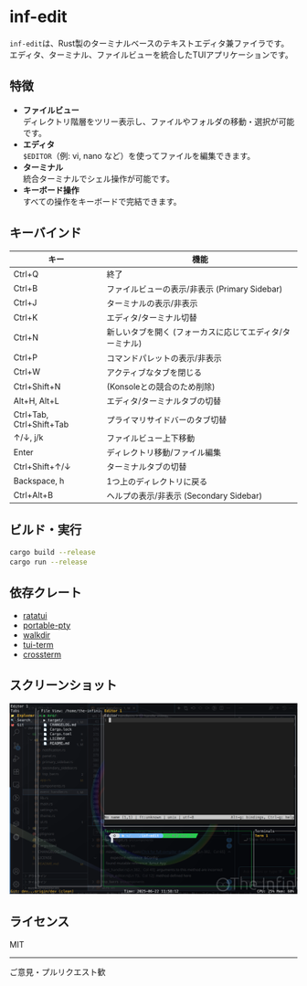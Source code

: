# inf-edit

`inf-edit`は、Rust製のターミナルベースのテキストエディタ兼ファイラです。  
エディタ、ターミナル、ファイルビューを統合したTUIアプリケーションです。

## 特徴

- **ファイルビュー**  
  ディレクトリ階層をツリー表示し、ファイルやフォルダの移動・選択が可能です。
- **エディタ**  
  `$EDITOR`（例: vi, nano など）を使ってファイルを編集できます。
- **ターミナル**  
  統合ターミナルでシェル操作が可能です。
- **キーボード操作**  
  すべての操作をキーボードで完結できます。

## キーバインド

| キー             | 機能                       |
|------------------|----------------------------|
| Ctrl+Q           | 終了                       |
| Ctrl+B           | ファイルビューの表示/非表示 (Primary Sidebar) |
| Ctrl+J           | ターミナルの表示/非表示     |
| Ctrl+K           | エディタ/ターミナル切替     |
| Ctrl+N           | 新しいタブを開く (フォーカスに応じてエディタ/ターミナル) |
| Ctrl+P           | コマンドパレットの表示/非表示 |
| Ctrl+W           | アクティブなタブを閉じる    |
| Ctrl+Shift+N     | (Konsoleとの競合のため削除) |
| Alt+H, Alt+L     | エディタ/ターミナルタブの切替 |
| Ctrl+Tab, Ctrl+Shift+Tab | プライマリサイドバーのタブ切替 |
| ↑/↓, j/k         | ファイルビュー上下移動      |
| Enter            | ディレクトリ移動/ファイル編集|
| Ctrl+Shift+↑/↓   | ターミナルタブの切替      |
| Backspace, h     | 1つ上のディレクトリに戻る   |
| Ctrl+Alt+B       | ヘルプの表示/非表示 (Secondary Sidebar) |

## ビルド・実行

```sh
cargo build --release
cargo run --release
```

## 依存クレート

- [ratatui](https://crates.io/crates/ratatui)
- [portable-pty](https://crates.io/crates/portable-pty)
- [walkdir](https://crates.io/crates/walkdir)
- [tui-term](https://crates.io/crates/tui-term)
- [crossterm](https://crates.io/crates/crossterm)

## スクリーンショット

![inf-edit](./inf-edit.png)

## ライセンス

MIT

---

ご意見・プルリクエスト歓
